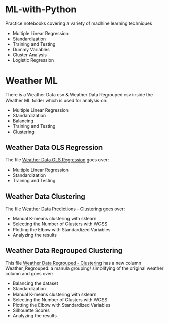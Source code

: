 # ML-with-Python
Practice notebooks covering a variety of machine learning techniques
- Multiple Linear Regression
- Standardization
- Training and Testing
- Dummy Variables
- Cluster Analysis
- Logistic Regression

# Weather ML
There is a Weather Data csv & Weather Data Regrouped csv inside the Weather ML folder which is used for analysis on: 
- Multiple Linear Regression
- Standardization
- Balancing
- Training and Testing
- Clustering
## Weather Data OLS Regression 
The file [Weather Data OLS Regression](/Weather%20ML/Weather%20Data%20OLS%20Regression.ipynb) goes over:
- Multiple Linear Regression
- Standardization
- Training and Testing
## Weather Data Clustering
The file [Weather Data Predictions - Clustering](/Weather%20ML/Weather%20Data%20Predictions%20-%20Clustering.ipynb) goes over:
- Manual K-means clustering with sklearn
- Selecting the Number of Clusters with WCSS
- Plotting the Elbow with Standardized Variables
- Analyzing the results
## Weather Data Regrouped Clustering
This file [Weather Data Regrouped - Clustering](/Weather%20ML/Weather%20Data%20Regrouped%20-%20Clustering.ipynb) has a new column Weather_Regrouped: a manula grouping/ simplifying of the original weather column and goes over:
- Balancing the dataset
- Standardization
- Manual K-means clustering with sklearn
- Selecting the Number of Clusters with WCSS
- Plotting the Elbow with Standardized Variables
- Silhouette Scores
- Analyzing the results
